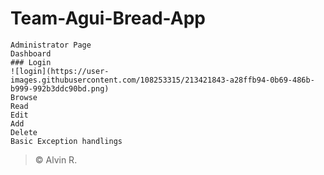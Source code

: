 # Team-Agui-Bread-App

 ```
 Administrator Page
 Dashboard
 ### Login
 ![login](https://user-images.githubusercontent.com/108253315/213421843-a28ffb94-0b69-486b-b999-992b3ddc90bd.png)
 Browse
 Read
 Edit
 Add
 Delete
 Basic Exception handlings
```



>    © Alvin R.
